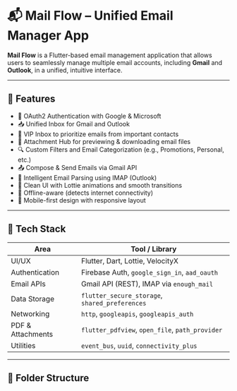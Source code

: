 # 📬 Mail Flow – Unified Email Manager App

**Mail Flow** is a Flutter-based email management application that allows users to seamlessly manage multiple email accounts, including **Gmail** and **Outlook**, in a unified, intuitive interface.

---

## 🚀 Features

- 🔐 OAuth2 Authentication with Google & Microsoft
- 📥 Unified Inbox for Gmail and Outlook
- 🌟 VIP Inbox to prioritize emails from important contacts
- 📎 Attachment Hub for previewing & downloading email files
- 🔍 Custom Filters and Email Categorization (e.g., Promotions, Personal, etc.)
- 📤 Compose & Send Emails via Gmail API
- 🧠 Intelligent Email Parsing using IMAP (Outlook)
- 🎨 Clean UI with Lottie animations and smooth transitions
- 📶 Offline-aware (detects internet connectivity)
- 📱 Mobile-first design with responsive layout

---

## 🧩 Tech Stack

| Area                 | Tool / Library                        |
|----------------------|----------------------------------------|
| UI/UX                | Flutter, Dart, Lottie, VelocityX       |
| Authentication       | Firebase Auth, `google_sign_in`, `aad_oauth` |
| Email APIs           | Gmail API (REST), IMAP via `enough_mail` |
| Data Storage         | `flutter_secure_storage`, `shared_preferences` |
| Networking           | `http`, `googleapis`, `googleapis_auth` |
| PDF & Attachments    | `flutter_pdfview`, `open_file`, `path_provider` |
| Utilities            | `event_bus`, `uuid`, `connectivity_plus` |

---

## 📂 Folder Structure

